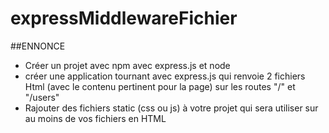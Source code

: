 # expressMiddlewareFichier
##ENNONCE
- Créer un projet avec npm avec express.js et node 
- créer une application tournant avec express.js qui renvoie 2 fichiers Html (avec le contenu pertinent pour la page) sur les routes "/" et "/users" 
- Rajouter des fichiers static (css ou js) à votre projet qui sera utiliser sur au moins de vos fichiers en HTML
